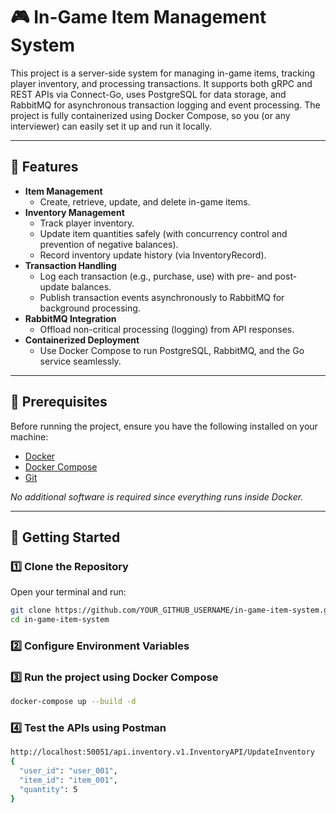 # 🎮 In-Game Item Management System

This project is a server-side system for managing in-game items, tracking player inventory, and processing transactions. It supports both gRPC and REST APIs via Connect-Go, uses PostgreSQL for data storage, and RabbitMQ for asynchronous transaction logging and event processing. The project is fully containerized using Docker Compose, so you (or any interviewer) can easily set it up and run it locally.

---

## 📌 Features

- **Item Management**
    - Create, retrieve, update, and delete in-game items.
- **Inventory Management**
    - Track player inventory.
    - Update item quantities safely (with concurrency control and prevention of negative balances).
    - Record inventory update history (via InventoryRecord).
- **Transaction Handling**
    - Log each transaction (e.g., purchase, use) with pre- and post-update balances.
    - Publish transaction events asynchronously to RabbitMQ for background processing.
- **RabbitMQ Integration**
    - Offload non-critical processing (logging) from API responses.
- **Containerized Deployment**
    - Use Docker Compose to run PostgreSQL, RabbitMQ, and the Go service seamlessly.

---

## 📌 Prerequisites

Before running the project, ensure you have the following installed on your machine:

- [Docker](https://www.docker.com/get-started)
- [Docker Compose](https://docs.docker.com/compose/install/)
- [Git](https://git-scm.com/)

*No additional software is required since everything runs inside Docker.*

---

## 🚀 Getting Started

### 1️⃣ Clone the Repository

Open your terminal and run:

```sh
git clone https://github.com/YOUR_GITHUB_USERNAME/in-game-item-system.git
cd in-game-item-system

````
### 2️⃣ Configure Environment Variables

### 3️⃣ Run the project using Docker Compose

```sh
docker-compose up --build -d
```
### 4️⃣ Test the APIs using Postman
```sh
http://localhost:50051/api.inventory.v1.InventoryAPI/UpdateInventory
{
  "user_id": "user_001",
  "item_id": "item_001",
  "quantity": 5
}
```